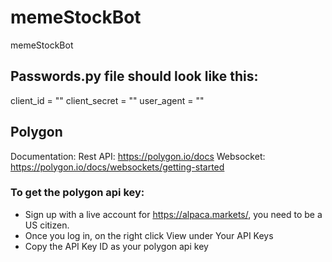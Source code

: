 # memeStockBot
memeStockBot

## Passwords.py file should look like this:
client_id = ""
client_secret = ""
user_agent = ""


## Polygon
 Documentation: 
 Rest API: https://polygon.io/docs
 Websocket: https://polygon.io/docs/websockets/getting-started

### To get the polygon api key:
- Sign up with a live account for https://alpaca.markets/, you need to be a US citizen.
- Once you log in, on the right click View under Your API Keys
- Copy the API Key ID as your polygon api key